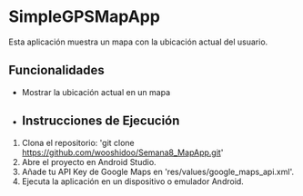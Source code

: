 # SimpleGPSMapApp

Esta aplicación muestra un mapa con la ubicación actual del usuario.

## Funcionalidades

- Mostrar la ubicación actual en un mapa

- ## Instrucciones de Ejecución

1. Clona el repositorio: 'git clone https://github.com/wooshidoo/Semana8_MapApp.git'
2. Abre el proyecto en Android Studio.
3. Añade tu API Key de Google Maps en 'res/values/google_maps_api.xml'.
4. Ejecuta la aplicación en un dispositivo o emulador Android.

